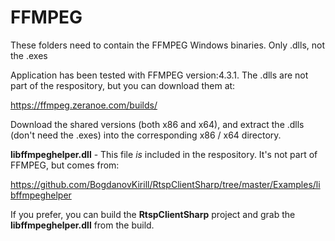 # FFMPEG

These folders need to contain the FFMPEG Windows binaries. Only .dlls, not the .exes

Application has been tested with FFMPEG version:4.3.1. The .dlls are not part of the
respository, but you can download them at:

https://ffmpeg.zeranoe.com/builds/

Download the shared versions (both x86 and x64), and extract the .dlls (don't need the .exes)
into the corresponding x86 / x64 directory.

**libffmpeghelper.dll** - This file *is* included in the respository. It's not part of FFMPEG,
but comes from:

https://github.com/BogdanovKirill/RtspClientSharp/tree/master/Examples/libffmpeghelper

If you prefer, you can build the **RtspClientSharp** project and grab the **libffmpeghelper.dll**
from the build.

